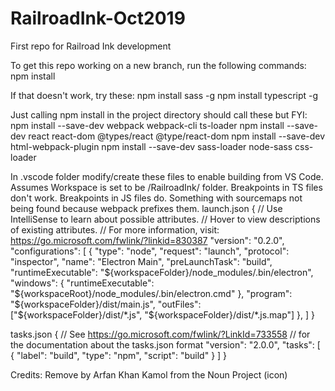 # RailroadInk-Oct2019
First repo for Railroad Ink development

To get this repo working on a new branch, run the following commands:
npm install

If that doesn't work, try these:
npm install sass -g
npm install typescript -g

Just calling npm install in the project directory should call these but FYI:
npm install --save-dev webpack webpack-cli ts-loader
npm install --save-dev react react-dom @types/react @type/react-dom
npm install --save-dev html-webpack-plugin
npm install --save-dev sass-loader node-sass css-loader 

In .vscode folder modify/create these files to enable building from VS Code. Assumes Workspace is set to be /RailroadInk/ folder.
Breakpoints in TS files don't work. Breakpoints in JS files do. Something with sourcemaps not being found because webpack prefixes them.
launch.json
{
    // Use IntelliSense to learn about possible attributes.
    // Hover to view descriptions of existing attributes.
    // For more information, visit: https://go.microsoft.com/fwlink/?linkid=830387
    "version": "0.2.0",
    "configurations": [
        {
            "type": "node",
            "request": "launch",
            "protocol": "inspector",
            "name": "Electron Main",
            "preLaunchTask": "build",
            "runtimeExecutable": "${workspaceFolder}/node_modules/.bin/electron",
            "windows": {
                "runtimeExecutable": "${workspaceRoot}/node_modules/.bin/electron.cmd"
              },
            "program": "${workspaceFolder}/dist/main.js",
            "outFiles": ["${workspaceFolder}/dist/*.js", "${workspaceFolder}/dist/*.js.map"]
        },
    ]
}

tasks.json
{
    // See https://go.microsoft.com/fwlink/?LinkId=733558 
    // for the documentation about the tasks.json format
    "version": "2.0.0",
    "tasks": [
        {
            "label": "build",
            "type": "npm",
            "script": "build"
        }
    ]
}

Credits:
Remove by Arfan Khan Kamol from the Noun Project (icon)